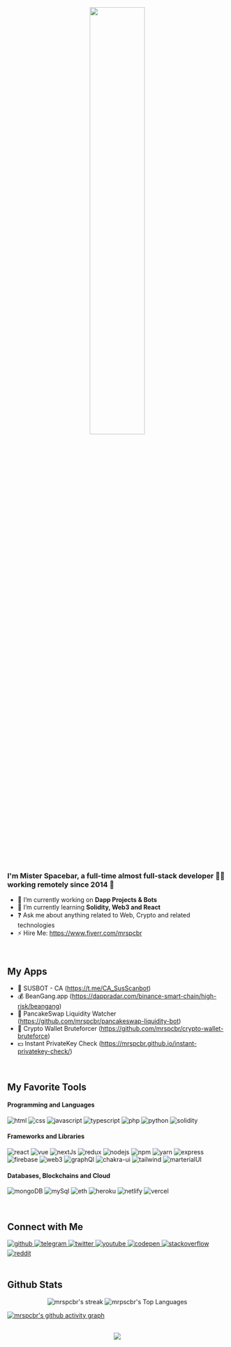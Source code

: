 <div align="center">
<img src="https://github.com/mrspcbr/mrspcbr/raw/main/mrspcbr-animated.gif" align="center" style="width: 50%" />
</div>  
  

### <div align="left">I'm <b>Mister Spacebar</b>, a full-time almost full-stack developer 👨‍💻 working remotely since 2014 🚀</div>  
  
- 🔭 I’m currently working on <b>Dapp Projects & Bots</b>  
- 🌱 I’m currently learning <b>Solidity, Web3 and React</b>  
- ❓ Ask me about anything related to Web, Crypto and related technologies  
- ⚡ Hire Me: https://www.fiverr.com/mrspcbr 
  
<br/>  

## My Apps

- 🤖 SUSBOT - CA (https://t.me/CA_SusScanbot)
- 💰 BeanGang.app (https://dappradar.com/binance-smart-chain/high-risk/beangang)
- 🚀 PancakeSwap Liquidity Watcher (https://github.com/mrspcbr/pancakeswap-liquidity-bot)
- 🔑 Crypto Wallet Bruteforcer (https://github.com/mrspcbr/crypto-wallet-bruteforce)
- 💵 Instant PrivateKey Check (https://mrspcbr.github.io/instant-privatekey-check/)

<br/>

## My Favorite Tools

#### Programming and Languages

<p>
    <img alt="html" src="https://img.shields.io/badge/HTML5-E34F26?style=for-the-badge&logo=html5&logoColor=white">
    <img alt="css" src="https://img.shields.io/badge/CSS3-1572B6?style=for-the-badge&logo=css3&logoColor=white">
    <img alt="javascript" src="https://img.shields.io/badge/JavaScript-323330?style=for-the-badge&logo=javascript&logoColor=F7DF1E">
    <img alt="typescript" src="https://img.shields.io/badge/TypeScript-007ACC?style=for-the-badge&logo=typescript&logoColor=white">
    <img alt="php" src="https://img.shields.io/badge/PHP-007ACC?style=for-the-badge&logo=php&logoColor=white">
    <img alt="python" src="https://img.shields.io/badge/python-3670A0?style=for-the-badge&logo=python&logoColor=ffdd54">
    <img alt="solidity" src="https://img.shields.io/badge/Solidity-e6e6e6?style=for-the-badge&logo=solidity&logoColor=black">
</p>

#### Frameworks and Libraries

<p>
    <img alt="react" src="https://img.shields.io/badge/React-20232A?style=for-the-badge&logo=react&logoColor=61DAFB">
    <img alt="vue" src="https://img.shields.io/badge/vue-20232A?style=for-the-badge&logo=vue&logoColor=61DAFB">
    <img alt="nextJs" src="https://img.shields.io/badge/next.js-000000?style=for-the-badge&logo=nextdotjs&logoColor=white">
    <img alt="redux" src="https://img.shields.io/badge/Redux-593D88?style=for-the-badge&logo=redux&logoColor=white">
    <img alt="nodejs" src="https://img.shields.io/badge/Node.js-339933?style=for-the-badge&logo=nodedotjs&logoColor=white">
    <img alt="npm" src="https://img.shields.io/badge/npm-CB3837?style=for-the-badge&logo=npm&logoColor=white">
    <img alt="yarn" src="https://img.shields.io/badge/Yarn-2C8EBB?style=for-the-badge&logo=yarn&logoColor=white">
    <img alt="express" src="https://img.shields.io/badge/Express.js-000000?style=for-the-badge&logo=express&logoColor=white">
    <img alt="firebase" src="https://img.shields.io/badge/firebase-ffca28?style=for-the-badge&logo=firebase&logoColor=black">
    <img alt="web3" src="https://img.shields.io/badge/web3.js-F16822?style=for-the-badge&logo=web3.js&logoColor=white">
    <img alt="graphQl" src="https://img.shields.io/badge/Apollo%20GraphQL-311C87?&style=for-the-badge&logo=Apollo%20GraphQL&logoColor=white">
    <img alt="chakra-ui" src="https://img.shields.io/badge/Chakra--UI-319795?style=for-the-badge&logo=chakra-ui&logoColor=white">
    <img alt="tailwind" src="https://img.shields.io/badge/Tailwind_CSS-38B2AC?style=for-the-badge&logo=tailwind-css&logoColor=white">
    <img alt="marterialUI" src="https://img.shields.io/badge/Material%20UI-007FFF?style=for-the-badge&logo=mui&logoColor=white">
</p>

#### Databases, Blockchains and Cloud

<p>

<img alt="mongoDB" src="https://img.shields.io/badge/MongoDB-4EA94B?style=for-the-badge&logo=mongodb&logoColor=white">
<img alt="mySql" src="https://img.shields.io/badge/MySQL-005C84?style=for-the-badge&logo=mysql&logoColor=white">
<img alt="eth" src="https://img.shields.io/badge/Ethereum-3C3C3D?style=for-the-badge&logo=Ethereum&logoColor=white">
<img alt="heroku" src="https://img.shields.io/badge/Heroku-430098?style=for-the-badge&logo=heroku&logoColor=white">
<img alt="netlify" src="https://img.shields.io/badge/Netlify-00C7B7?style=for-the-badge&logo=netlify&logoColor=white">
<img alt="vercel" src="https://img.shields.io/badge/Vercel-000000?style=for-the-badge&logo=vercel&logoColor=white">

</p>

<br/>  

## Connect with Me  
<div align="left">
<a href="https://github.com/mrspcbr" target="_blank">
<img src=https://img.shields.io/badge/github-%2324292e.svg?&style=for-the-badge&logo=github&logoColor=white alt=github style="margin-bottom: 5px;" />
</a>
<a href="https://t.me/mrspcbr" target="_blank">
<img src=https://img.shields.io/badge/Telegram-2CA5E0?style=for-the-badge&logo=telegram&logoColor=white alt=telegram style="margin-bottom: 5px;" />
</a>
<a href="https://twitter.com/mrspcbr" target="_blank">
<img src=https://img.shields.io/badge/twitter-%2300acee.svg?&style=for-the-badge&logo=twitter&logoColor=white alt=twitter style="margin-bottom: 5px;" />
</a>
<a href="https://www.youtube.com/channel/UCqMHFdV7Z8y8aJowcwBIFXw" target="_blank">
<img src=https://img.shields.io/badge/YouTube-%23FF0000.svg?style=for-the-badge&logo=YouTube&logoColor=white alt=youtube style="margin-bottom: 5px;" />
</a>
<a href="https://codepen.com/mrspcbr" target="_blank">
<img src=https://img.shields.io/badge/codepen-%23131417.svg?&style=for-the-badge&logo=codepen&logoColor=white alt=codepen style="margin-bottom: 5px;" />
</a>
<a href="https://stackoverflow.com/users/19867946" target="_blank">
<img src=https://img.shields.io/badge/stackoverflow-%23F28032.svg?&style=for-the-badge&logo=stackoverflow&logoColor=white alt=stackoverflow style="margin-bottom: 5px;" />
</a>  
<a href="https://reddit.com/u/mrspcbr" target="_blank">
<img src=https://img.shields.io/badge/Reddit-%23FF4500.svg?style=for-the-badge&logo=Reddit&logoColor=white alt=reddit style="margin-bottom: 5px;" />
</a>  
</div>  
  

<br/>  


## Github Stats

<p align="center">
    <p align="center">
    <img title="My streak" alt="mrspcbr's streak" src="https://github-readme-streak-stats.herokuapp.com?user=mrspcbr&theme=dark&ring=4981F4&currStreakLabel=4981F4&fire=4981F4&border=4981F4"/>
    <img alt="mrpscbr's Top Languages" src="https://github-readme-stats.vercel.app/api/top-langs/?username=mrspcbr&langs_count=8&layout=compact&theme=react&hide_border=true&bg_color=0D1117&title_color=4981F4&icon_color=F8D866&hide=Jupyter%20Notebook&border_color=4981F4"/>
    </p>
</p>

[![mrspcbr's github activity graph](https://activity-graph.herokuapp.com/graph?username=mrspcbr&bg_color=151515&color=4981f4&line=4981f4&point=ffffff&area=true)](https://activity-graph.herokuapp.com/graph?username=mrpscbr)


<br/>  

<div align="center">
<img src="https://komarev.com/ghpvc/?username=mrspcbr&&style=for-the-badge" align="center" />
</div>  

<br />
